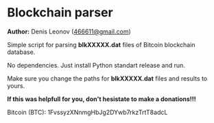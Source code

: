 Blockchain parser
=================

**Author:** Denis Leonov (<466611@gmail.com>)

Simple script for parsing **blkXXXXX.dat** files of Bitcoin blockchain database.

No dependencies. Just install Python standart release and run.

Make sure you change the paths for **blkXXXXX.dat** files and results to yours.

**If this was helpfull for you, don't hesistate to make a donations!!!**

Bitcoin (BTC): 1FvssyzXNnmgHbJg2DYwb7rkzTrtT8adcL

